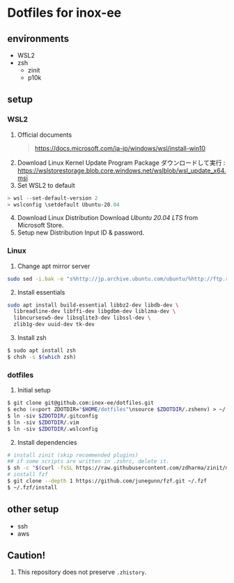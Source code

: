 # Dotfiles for inox-ee

## environments

- WSL2
- zsh
  - zinit
  - p10k

## setup

### WSL2

1. Official documents
   > <https://docs.microsoft.com/ja-jp/windows/wsl/install-win10>
2. Download Linux Kernel Update Program Package
   ダウンロードして実行 : <https://wslstorestorage.blob.core.windows.net/wslblob/wsl_update_x64.msi>
3. Set WSL2 to default

```powershell
> wsl --set-default-version 2
> wslconfig \setdefault Ubuntu-20.04
```

4. Download Linux Distribution
   Download _Ubuntu 20.04 LTS_ from Microsoft Store.
5. Setup new Distribution
   Input ID & password.

### Linux

1. Change apt mirror server

```sh
sudo sed -i.bak -e "s%http://jp.archive.ubuntu.com/ubuntu/%http://ftp.riken.go.jp/Linux/ubuntu/%g" /etc/apt/sources.list
```

2. Install essentials

```bash
sudo apt install build-essential libbz2-dev libdb-dev \
  libreadline-dev libffi-dev libgdbm-dev liblzma-dev \
  libncursesw5-dev libsqlite3-dev libssl-dev \
  zlib1g-dev uuid-dev tk-dev
```

3. Install zsh

```bash
$ sudo apt install zsh
$ chsh -s $(which zsh)
```

### dotfiles

1. Initial setup

```zsh
$ git clone git@github.com:inox-ee/dotfiles.git
$ echo (export ZDOTDIR="$HOME/dotfiles"\nsource $ZDOTDIR/.zshenv) > ~/.zshenv
$ ln -siv $ZDOTDIR/.gitconfig
$ ln -siv $ZDOTDIR/.vim
$ ln -siv $ZDOTDIR/.wslconfig
```

2. Install dependencies

```zsh
# install zinit (skip recommended plugins)
## if some scripts are written in .zshrc, delete it.
$ sh -c "$(curl -fsSL https://raw.githubusercontent.com/zdharma/zinit/master/doc/install.sh)"
# install fzf
$ git clone --depth 1 https://github.com/junegunn/fzf.git ~/.fzf
$ ~/.fzf/install
```

## other setup

- ssh
- aws

## Caution!

1. This repository does not preserve `.zhistory`.
